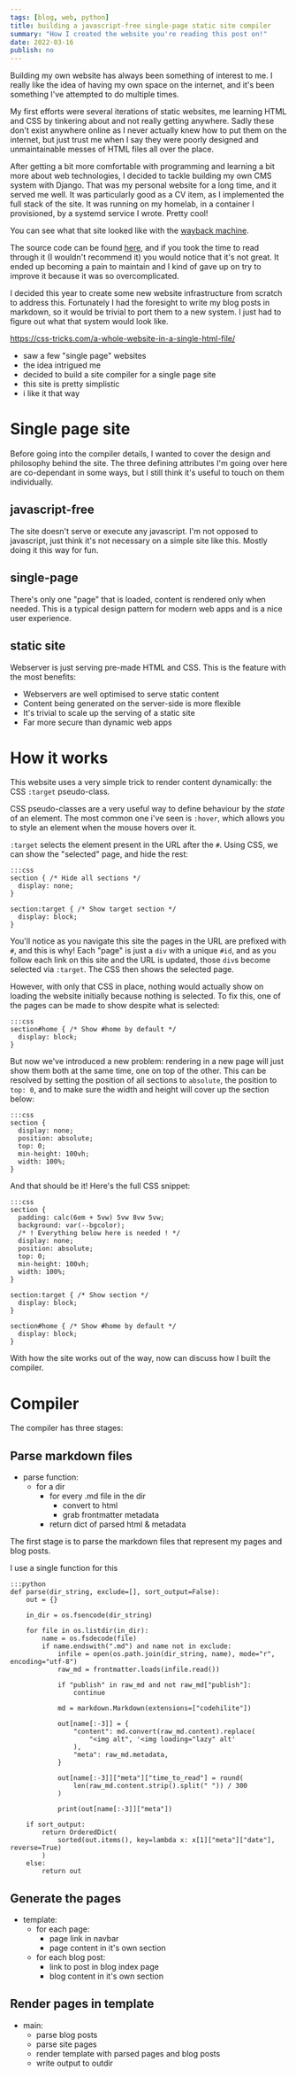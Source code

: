 ```yaml
---
tags: [blog, web, python]
title: building a javascript-free single-page static site compiler
summary: "How I created the website you're reading this post on!"
date: 2022-03-16
publish: no
---
```

Building my own website has always been something of interest to me.
I really like the idea of having my own space on the internet, and it's been something I've attempted to do multiple times.

My first efforts were several iterations of static websites, me learning HTML and CSS by tinkering about and not really getting anywhere.
Sadly these don't exist anywhere online as I never actually knew how to put them on the internet, but just trust me when I say they were poorly designed and unmaintainable messes of HTML files all over the place.

After getting a bit more comfortable with programming and learning a bit more about web technologies, I decided to tackle building my own CMS system with Django.
That was my personal website for a long time, and it served me well.
It was particularly good as a CV item, as I implemented the full stack of the site.
It was running on my homelab, in a container I provisioned, by a systemd service I wrote.
Pretty cool!

You can see what that site looked like with the [wayback machine](https://web.archive.org/web/20191219213122/https://www.samiser.xyz/).

The source code can be found [here](https://github.com/Samiser/my-blog), and if you took the time to read through it (I wouldn't recommend it) you would notice that it's not great.
It ended up becoming a pain to maintain and I kind of gave up on try to improve it because it was so overcomplicated.

I decided this year to create some new website infrastructure from scratch to address this.
Fortunately I had the foresight to write my blog posts in markdown, so it would be trivial to port them to a new system.
I just had to figure out what that system would look like.

https://css-tricks.com/a-whole-website-in-a-single-html-file/
- saw a few "single page" websites
- the idea intrigued me
- decided to build a site compiler for a single page site
- this site is pretty simplistic
- i like it that way

# Single page site
Before going into the compiler details, I wanted to cover the design and philosophy behind the site.
The three defining attributes I'm going over here are co-dependant in some ways, but I still think it's useful to touch on them individually.

## javascript-free
The site doesn't serve or execute any javascript.
I'm not opposed to javascript, just think it's not necessary on a simple site like this.
Mostly doing it this way for fun.

## single-page
There's only one "page" that is loaded, content is rendered only when needed.
This is a typical design pattern for modern web apps and is a nice user experience.

## static site
Webserver is just serving pre-made HTML and CSS.
This is the feature with the most benefits:
- Webservers are well optimised to serve static content
- Content being generated on the server-side is more flexible
- It's trivial to scale up the serving of a static site
- Far more secure than dynamic web apps

# How it works
This website uses a very simple trick to render content dynamically: the CSS `:target` pseudo-class.

CSS pseudo-classes are a very useful way to define behaviour by the *state* of an element.
The most common one i've seen is `:hover`, which allows you to style an element when the mouse hovers over it.

`:target` selects the element present in the URL after the `#`.
Using CSS, we can show the "selected" page, and hide the rest:

	:::css
	section { /* Hide all sections */
	  display: none;
	}
	
	section:target { /* Show target section */
	  display: block;
	}

You'll notice as you navigate this site the pages in the URL are prefixed with `#`, and this is why!
Each "page" is just a `div` with a unique `#id`, and as you follow each link on this site and the URL is updated, those `div`s become selected via `:target`.
The CSS then shows the selected page.

However, with only that CSS in place, nothing would actually show on loading the website initially because nothing is selected.
To fix this, one of the pages can be made to show despite what is selected:

	:::css
	section#home { /* Show #home by default */
	  display: block;
	}

But now we've introduced a new problem: rendering in a new page will just show them both at the same time, one on top of the other.
This can be resolved by setting the position of all sections to `absolute`, the position to `top: 0`, and to make sure the width and height will cover up the section below:

	:::css
	section {
	  display: none;
	  position: absolute;
	  top: 0;
	  min-height: 100vh;
	  width: 100%;
	}

And that should be it!
Here's the full CSS snippet:

	:::css
	section {
	  padding: calc(6em + 5vw) 5vw 8vw 5vw;
	  background: var(--bgcolor);
	  /* ! Everything below here is needed ! */
	  display: none;
	  position: absolute;
	  top: 0;
	  min-height: 100vh;
	  width: 100%;
	}
	
	section:target { /* Show section */
	  display: block;
	}
	
	section#home { /* Show #home by default */
	  display: block;
	}

With how the site works out of the way, now can discuss how I built the compiler.
# Compiler
The compiler has three stages:

## Parse markdown files
- parse function:
	- for a dir
		- for every .md file in the dir
			- convert to html
			- grab frontmatter metadata
		- return dict of parsed html & metadata

The first stage is to parse the markdown files that represent my pages and blog posts.

I use a single function for this

	:::python
	def parse(dir_string, exclude=[], sort_output=False):
	    out = {}
	    
	    in_dir = os.fsencode(dir_string)
	    
	    for file in os.listdir(in_dir):
	        name = os.fsdecode(file)
	        if name.endswith(".md") and name not in exclude:
	            infile = open(os.path.join(dir_string, name), mode="r", encoding="utf-8")
	            raw_md = frontmatter.loads(infile.read())
	    
	            if "publish" in raw_md and not raw_md["publish"]:
	                continue
	    
	            md = markdown.Markdown(extensions=["codehilite"])
	    
	            out[name[:-3]] = {
	                "content": md.convert(raw_md.content).replace(
	                    "<img alt", '<img loading="lazy" alt'
	                ),
	                "meta": raw_md.metadata,
	            }
	    
	            out[name[:-3]]["meta"]["time_to_read"] = round(
	                len(raw_md.content.strip().split(" ")) / 300
	            )
	    
	            print(out[name[:-3]]["meta"])
	    
	    if sort_output:
	        return OrderedDict(
	            sorted(out.items(), key=lambda x: x[1]["meta"]["date"], reverse=True)
	        )
	    else:
	        return out

## Generate the pages
- template:
	- for each page:
		- page link in navbar
		- page content in it's own section
	- for each blog post:
		- link to post in blog index page
		- blog content in it's own section

## Render pages in template
- main:
	- parse blog posts
	- parse site pages
	- render template with parsed pages and blog posts
	- write output to outdir